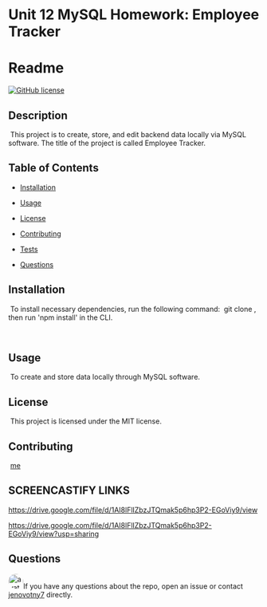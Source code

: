 # Unit 12 MySQL Homework: Employee Tracker


# Readme
[![GitHub license](https://img.shields.io/badge/license-MIT-blue.svg)](https://github.com/jenovotny7)
## Description
​
This project is to create, store, and edit backend data locally via MySQL software. The title of the project is called Employee Tracker. 
​
## Table of Contents
* [Installation](#installation) 
 
* [Usage](#usage) 
 
* [License](#license) 
 
* [Contributing](#contributing) 
 
* [Tests](#tests) 
 
* [Questions](#questions) 
 

## Installation
​
To install necessary dependencies, run the following command:
​
git clone <repo>, then run 'npm install' in the CLI.
  
​
## Usage
​
To create and store data locally through MySQL software.


## License
​
This project is licensed under the MIT license.
  
  
## Contributing
​
[me]('https://github.com/me') 


## SCREENCASTIFY LINKS

https://drive.google.com/file/d/1AI8lFlIZbzJTQmak5p6hp3P2-EGoViy9/view

https://drive.google.com/file/d/1AI8lFlIZbzJTQmak5p6hp3P2-EGoViy9/view?usp=sharing




## Questions
​
<img src="https://avatars3.githubusercontent.com/u/66326058?v=4" alt="avatar" style="border-radius: 16px" width="30" />
​
If you have any questions about the repo, open an issue or contact [jenovotny7](https://github.com/jenovotny7) directly.
